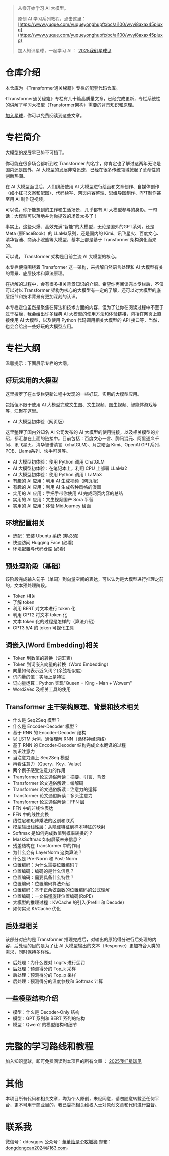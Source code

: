 > 从零开始学习 AI 大模型。
> 
> 原创 AI 学习系列教程，点击这里：[https://www.yuque.com/yuqueyonghupftxbc/ai100/wvyi8axax45piuxq](https://www.yuque.com/yuqueyonghupftxbc/ai100/wvyi8axax45piuxq)
> 
> 加入知识星球，一起学习 AI ： [2025我们星球见](https://mp.weixin.qq.com/s/e2IRTS7QWW5qEOLKjBBPbQ?token=1017142557&lang=zh_CN)

# 仓库介绍

本仓库为 《Transformer通关秘籍》专栏的配套代码仓库。

《Transformer通关秘籍》专栏有几十篇高质量文章，已经完成更新，专栏系统性的讲解了学习大模型（Transformer架构）需要的背景知识和原理。

 [加入星球](https://mp.weixin.qq.com/s/e2IRTS7QWW5qEOLKjBBPbQ?token=1017142557&lang=zh_CN)，你可以免费阅读到这些文章。


# 专栏简介
大模型的发展早已势不可挡了。

你可能在很多场合都听到过 Transformer 的名字，你肯定也了解过这两年无论是国内还是国外，AI 大模型的发展非常迅速，已经在很多传统领域掀起了革命性的创新热潮。

在 AI 大模型面世后，人们纷纷使用 AI 大模型进行绘画和文章创作、自媒体创作（如小红书文案和配图）、代码续写、网页内容整理、思维导图制作、PPT制作甚至用 AI 制作短视频。

可以说，你所能想到的工作和生活场景，几乎都有 AI 大模型参与的身影。一句话：大模型可以落地并为你提效的场景太多了！

事实上，这些火爆、高效充满“智能”的大模型，无论是国外的GPT系列，还是 Meta (原FaceBook）的 LLaMa系列，还是国内的 Kimi、讯飞星火、百度文心、清华智浦、商汤小浣熊等大模型，基本上都是基于 Transformer 架构演化而来的。

可以说， Transformer 架构是目前主流 AI 大模型的核心。

本专栏便将围绕着 Transformer 这一架构，来拆解自然语言处理和 AI 大模型有关的背景、底层技术和算法原理。

在拆解的过程中，会有很多相关背景知识的介绍。希望你再阅读完本专栏后，不仅可以对以 Transformer 架构为核心的大模型有一定的了解，还可以对大模型的底层细节和技术背景有更加深刻的认识。

本专栏定位虽然是聚焦在算法和技术方面的内容，但为了让你在阅读过程中不至于过于枯燥，我会给出许多经典 AI 大模型的使用方法和体验链接，包括在网页上直接使用 AI 大模型，以及使用 Python 代码调用相关大模型的 API 接口等，当然，也会会给出一些好玩的大模型应用。

# 专栏大纲
温馨提示：下面展示专栏的大纲。

## 好玩实用的大模型
这里搜罗了在本专栏更新过程中发现的一些好玩、实用的大模型应用。

包括但不限于使用 AI 大模型完成文生图、文生视频、图生视频、智能体游戏等等，汇聚在这里。

- AI 大模型初体验（网页版）

这里整理了国内外知名 AI 公司发布的 AI 大模型的使用链接，以及相关模型的介绍，都汇总在上面的链接中。目前包括：百度文心一言、腾讯混元、阿里通义千问、讯飞星火、清华智谱清言（chatGLM）、月之暗面 Kimi、OpenAI GPT系列、POE、Llama系列、快手可灵等。

- AI 大模型初体验：使用 Python 调用 ChatGLM
- AI 大模型初体验：在笔记本上，利用 CPU 上部署 LLaMa2
- AI 大模型初体验：使用 Python 调用 LLaMa3
- 有趣的 AI 应用：利用 AI 生成视频（网页版）
- 有趣的 AI 应用：利用 AI 生成各种风格的漫画
- 实用的 AI 应用：手把手带你使用 AI 完成网页内容的总结
- 实用的 AI 应用：文生视频国产 Sora 平替
- 实用的 AI 应用：体验 MidJourney 绘画

## 环境配置相关
- 选配：安装 Ubuntu 系统 (非必须)
- 快速访问 Hugging Face (必看)
- 环境配置与代码仓库 (必看)

## 预处理阶段（基础）
该阶段完成输入句子（单词）到向量空间的表达，可以认为是大模型进行推理之前的，文本预处理阶段。

- Token 相关
- 了解 token
- 利用 BERT 对文本进行 token 化
- 利用 GPT2 将文本 token 化
- 文本 token 化的过程是怎样的（算法介绍）
- GPT3.5/4 的 token 可视化工具

## 词嵌入(Word Embedding)相关
- Token 到数值的转换（词汇表）
- Token 到词嵌入向量的转换（Word Embedding）
- 向量如何表示近义词？(余弦相似度)
- 词向量的值：实际上是特征
- 词向量运算：Python 实现"Queen = King - Man + Wowem"
- Word2Vec 及相关工具的使用

## Transformer 主干架构原理、背景和技术相关
- 什么是 Seq2Seq 模型？
- 什么是 Encoder-Decoder 模型？
- 基于 RNN 的 Encoder-Decoder 结构
- 以 LSTM 为例，通俗理解 RNN（循环神经网络）
- 基于 RNN 的 Encoder-Decoder 结构完成文本翻译的过程
- 初识注意力
- 当注意力遇上 Seq2Seq 模型
- 再看注意力（Query、Key、Value）
- 两个例子感受注意力的作用
- Transformer 论文通俗解读：摘要、引言、背景
- Transformer 论文通俗解读：编解码
- Transformer 论文通俗解读：注意力的运算
- Transformer 论文通俗解读：多头注意力
- Transformer 论文通俗解读：FFN 层
- FFN 中的非线性表达
- FFN 中的线性变换
- 线性层和矩阵乘法的区别和联系
- 模型输出线性层：从隐藏特征到样本特征的映射
- Softmax 是如何完成数值到概率转换的？
- MaskSoftmax 如何屏蔽未来信息？
- 残差结构在 Transformer 中的作用
- 为什么会有 LayerNorm 这类算法？
- 什么是 Pre-Norm 和 Post-Norm
- 位置编码：为什么需要位置编码？
- 位置编码：编码的是什么信息？
- 位置编码：需要具备什么特性？
- 位置编码：位置编码算法介绍
- 位置编码：基于正余弦函数的位置编码的公式理解
- 位置编码：一文搞懂旋转位置编码(RoPE)
- 大模型的推理过程：KVCache 的引入(Prefill 和 Decode)
- 如何实现 KVCache 优化

## 后处理相关
该部分对应的是 Transformer 推理完成后，对输出的原始得分进行后处理的内容，后处理的目的是为了让 AI 大模型输出的文本（Response）更加符合人类的需求，同时保持多样性。

- 后处理：为什么要对 Logits 进行惩罚
- 后处理：预测得分的 Top_k 采样
- 后处理：预测得分的 Top_p 采样
- 后处理：预测得分的温度参数和 Softmax 计算

## 一些模型结构介绍
- 模型：什么是 Decoder-Only 结构
- 模型：GPT 系列和 BERT 系列的结构
- 模型：Qwen2 的模型结构和细节

# 完整的学习路线和教程
加入知识星球，即可免费阅读到本项目的所有文章 ： [2025我们星球见](https://mp.weixin.qq.com/s/e2IRTS7QWW5qEOLKjBBPbQ?token=1017142557&lang=zh_CN)

# 其他
本项目所有代码和相关文章，均为个人原创，未经同意，请勿随意转载至任何平台，更不可用于商业目的，我已委托相关维权人士对原创文章和代码进行监督。

# 联系我
微信号：ddcsggcs
公众号：[董董灿是个攻城狮](https://mp.weixin.qq.com/s/-YVb5JM7HVqrkiVrraBlDA?token=1017142557&lang=zh_CN)
邮箱：dongdongcan2024@163.com。
